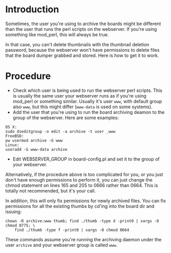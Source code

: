 # Introduction #

Sometimes, the user you're using to archive the boards might be different than the user that runs the perl scripts on the webserver. If you're using something like mod\_perl, this will always be true.

In that case, you can't delete thumbnails with the thumbnail deletion password, because the webserver won't have permissions to delete files that the board dumper grabbed and stored. Here is how to get it to work.

# Procedure #

  * Check which user is being used to run the webserver perl scripts. This is usually the same user your webserver runs as if you're using mod\_perl or something similar. Usually it's user `www`, with default group also `www`, but this might differ (`www-data` is used on some systems).
  * Add the user that you're using to run the board archiving deamon to the group of the webserver. Here are some examples:
```
OS X:
sudo dseditgroup -o edit -a archive -t user _www
FreeBSD:
pw usermod archive -G www
Linux:
useradd -G www-data archive
```
  * Edit WEBSERVER\_GROUP in board-config.pl and set it to the group of your webserver.

Alternatively, if the procedure above is too complicated for you, or you just don't have enough permissions to perform it, you can just change the chmod statement on lines 165 and 205 to 0666 rather than 0664. This is totally not recommended, but it's your call.

In addition, this will only fix permissions for newly archived files. You can fix permissions for all the existing thumbs by cd'ing into the board dir and issuing:
```
chown -R archive:www thumb; find ./thumb -type d -print0 | xargs -0 chmod 0775; \
    find ./thumb -type f -print0 | xargs -0 chmod 0664
```
These commands assume you're running the archiving daemon under the user `archive` and your webserver group is called `www`.